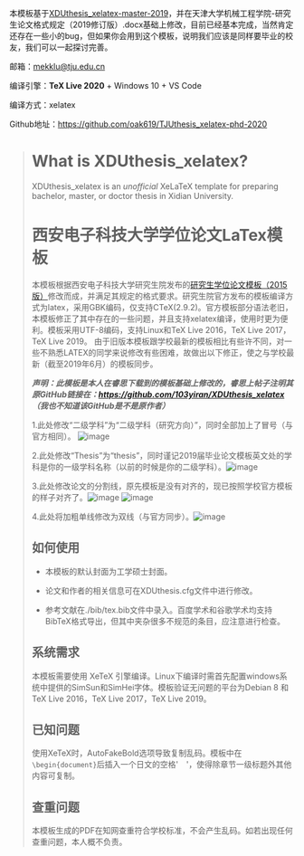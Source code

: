 本模板基于[XDUthesis_xelatex-master-2019](https://github.com/Faust-Wang/XDUthesis_xelatex-master-2019)，并在天津大学机械工程学院-研究生论文格式规定（2019修订版）.docx基础上修改，目前已经基本完成，当然肯定还存在一些小的bug，但如果你会用到这个模板，说明我们应该是同样要毕业的校友，我们可以一起探讨完善。

邮箱：mekklu@tju.edu.cn

编译引擎：**TeX Live 2020** + Windows 10 + VS Code

编译方式：xelatex

Github地址：https://github.com/oak619/TJUthesis_xelatex-phd-2020

> # What is XDUthesis_xelatex?
>
> XDUthesis_xelatex is an *unofficial* XeLaTeX template for preparing bachelor, master, or doctor thesis in Xidian University.
>
> # 西安电子科技大学学位论文LaTex模板
>
> 本模板根据西安电子科技大学研究生院发布的[研究生学位论文模板（2015版）](http://gr.xidian.edu.cn/system/_content/download.jsp?urltype=news.DownloadAttachUrl&owner=1281831001&wbfileid=2041391)修改而成，并满足其规定的格式要求。研究生院官方发布的模板编译方式为latex，采用GBK编码，仅支持CTeX(2.9.2)。官方模板部分语法老旧，本模板修正了其中存在的一些问题，并且支持xelatex编译，使用时更为便利。模板采用UTF-8编码，支持Linux和TeX Live 2016，TeX Live 2017，TeX Live 2019。
> 由于旧版本模板跟学校最新的模板相比有些许不同，对一些不熟悉LATEX的同学来说修改有些困难，故做出以下修正，使之与学校最新（截至2019年6月）的模板同步。
>
> ***声明：此模板是本人在睿思下载到的模板基础上修改的，睿思上帖子注明其原GitHub链接在：https://github.com/103yiran/XDUthesis_xelatex （我也不知道该GitHub是不是原作者）***
>
> 1.此处修改“二级学科”为“二级学科（研究方向）”，同时全部加上了冒号（与官方相同）。
> ![image](https://github.com/Wangfakui/XDUthesis_xelatex-master-2019/blob/master/figures/1.jpg)
>
> 2.此处修改“Thesis”为“thesis”，同时谨记2019届毕业论文模板英文处的学科是你的一级学科名称（以前的时候是你的二级学科）。![image](https://github.com/Wangfakui/XDUthesis_xelatex-master-2019/blob/master/figures/2.jpg)
>
> 3.此处修改论文的分割线，原先模板是没有对齐的，现已按照学校官方模板的样子对齐了。![image](https://github.com/Wangfakui/XDUthesis_xelatex-master-2019/blob/master/figures/3.jpg) ![image](https://github.com/Wangfakui/XDUthesis_xelatex-master-2019/blob/master/figures/4.jpg)
>
> 4.此处将加粗单线修改为双线（与官方同步）。![image](https://github.com/Wangfakui/XDUthesis_xelatex-master-2019/blob/master/figures/5.jpg)
>
>
> ## 如何使用
>
> * 本模板的默认封面为工学硕士封面。
>
> * 论文和作者的相关信息可在XDUthesis.cfg文件中进行修改。
>
> * 参考文献在./bib/tex.bib文件中录入。百度学术和谷歌学术均支持BibTeX格式导出，但其中夹杂很多不规范的条目，应注意进行检查。
>
>
> ## 系统需求
>
> 本模板需要使用 XeTeX 引擎编译。Linux下编译时需首先配置windows系统中提供的SimSun和SimHei字体。模板验证无问题的平台为Debian 8 和TeX Live 2016，TeX Live 2017，TeX Live 2019。
>
> ## 已知问题
> 使用XeTeX时，AutoFakeBold选项导致复制乱码。模板中在`\begin{document}`后插入一个日文的空格'　'，使得除章节一级标题外其他内容可复制。
>
> ## 查重问题
> 本模板生成的PDF在知网查重符合学校标准，不会产生乱码。如若出现任何查重问题，本人概不负责。
>

